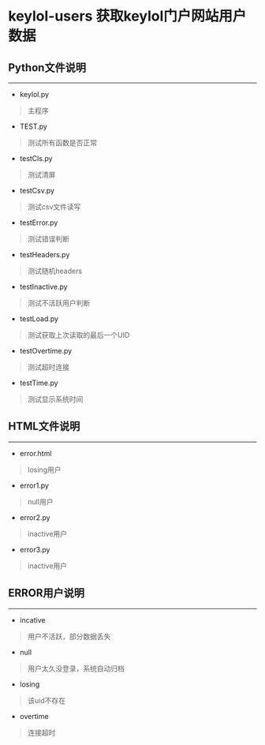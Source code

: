 # keylol-users  获取keylol门户网站用户数据
## Python文件说明
***
* keylol.py
> 主程序
* TEST.py
> 测试所有函数是否正常
* testCls.py
> 测试清屏
* testCsv.py
> 测试csv文件读写
* testError.py
> 测试错误判断
* testHeaders.py
> 测试随机headers
* testInactive.py
> 测试不活跃用户判断
* testLoad.py
> 测试获取上次读取的最后一个UID
* testOvertime.py
> 测试超时连接
* testTime.py
> 测试显示系统时间
## HTML文件说明
***
* error.html
> losing用户
* error1.py
> null用户
* error2.py
> inactive用户
* error3.py
> inactive用户
## ERROR用户说明
***
* incative
> 用户不活跃，部分数据丢失
* null
> 用户太久没登录，系统自动归档
* losing
> 该uid不存在
* overtime
> 连接超时
